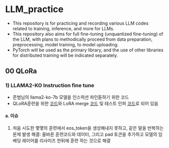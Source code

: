 # LLM_practice

-   This repository is for practicing and recording various LLM codes related to training, inference, and more for LLMs.
-   This repository also aims for full fine-tuning (unquantized fine-tuning) of the LLM, with plans to methodically proceed from data preparation, preprocessing, model training, to model uploading.
-   PyTorch will be used as the primary library, and the use of other libraries for distributed training will be indicated separately.

## 00 QLoRa

### 1) LLAMA2-KO Instruction fine tune

-   준범님의 llama2-ko-7b 모델을 인스럭션 파인튠하기 위한 코드
-   QLoRA훈련을 위한 [코드](./00_QLoRa_fine_tune/01_QLoRA_08.ipynb)와 LoRA merge [코드](./00_QLoRa_fine_tune/02_QLoRA_Merge_upload_08.ipynb) 및 테스트 인퍼 [코드](./00_QLoRa_fine_tune/04_test_inference05.ipynb)로 되어 있음

#### a. 이슈

1. 처음 시도한 몇몇의 훈련에서 eos_token을 생성해내지 못하고, 같은 말을 반복하는 문제 발생
   해결: 올바른 훈련코드와 데이터, 그리고 pad 토큰을 추가하고 모델의 임베딩 레이어를 리사이즈 한뒤에 훈련 하는 것으로 해결
